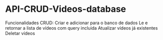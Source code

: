 # API-CRUD-Videos-database
Funcionalidades CRUD: 
Criar e adicionar para o banco de dados 
Le e retornar a lista de vídeos com query incluida 
Atualizar vídeos já existentes 
Deletar vídeos
